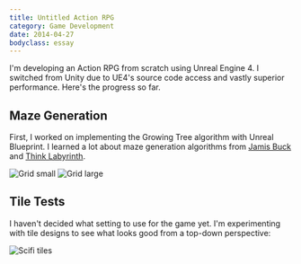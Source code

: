 ```yaml
---
title: Untitled Action RPG
category: Game Development
date: 2014-04-27
bodyclass: essay
---
```


I'm developing an Action RPG from scratch using Unreal Engine 4. I switched from Unity due to UE4's source code access and vastly superior performance. Here's the progress so far.

## Maze Generation

First, I worked on implementing the Growing Tree algorithm with Unreal Blueprint. I learned a lot about maze generation algorithms from [Jamis Buck](http://weblog.jamisbuck.org/2011/2/7/maze-generation-algorithm-recap) and [Think Labyrinth](http://www.astrolog.org/labyrnth/algrithm.htm).

<img src="../assets/images/arpg/grid-small.png" alt="Grid small" />

<img src="../assets/images/arpg/grid-large.png" alt="Grid large" />

## Tile Tests

I haven't decided what setting to use for the game yet. I'm experimenting with tile designs to see what looks good from a top-down perspective:

<img src="../assets/images/arpg/scifi-tiles.jpg" alt="Scifi tiles" />
